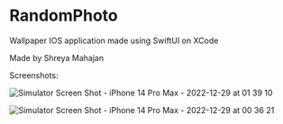 # RandomPhoto

Wallpaper IOS application made using SwiftUI on XCode

Made by Shreya Mahajan

Screenshots: 

![Simulator Screen Shot - iPhone 14 Pro Max - 2022-12-29 at 01 39 10](https://user-images.githubusercontent.com/108216882/209868362-7ee86321-aac1-4a3b-990d-72fc5dfa2691.png)

![Simulator Screen Shot - iPhone 14 Pro Max - 2022-12-29 at 00 36 21](https://user-images.githubusercontent.com/108216882/209868429-3c6a2000-6f1a-40d5-b945-1fb069b19016.png)
